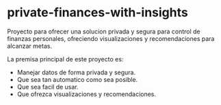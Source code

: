 # private-finances-with-insights

Proyecto para ofrecer una solucion privada y segura para control de finanzas personales, ofreciendo visualizaciones y recomendaciones para alcanzar metas.

La premisa principal de este proyecto es:
- Manejar datos de forma privada y segura.
- Que sea tan automatico como sea posible.
- Que sea facil de usar.
- Que ofrezca visualizaciones y recomendaciones.
